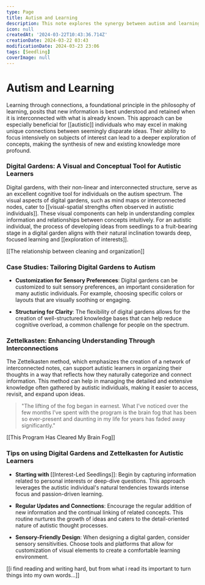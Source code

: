 ```yaml
---
type: Page
title: Autism and Learning
description: This note explores the synergy between autism and learning through connections, emphasizing the benefits of digital gardens and Zettelkasten methodologies in enhancing knowledge management and sensory-friendly learning environments.
icon: null
createdAt: '2024-03-22T10:43:36.714Z'
creationDate: 2024-03-22 03:43
modificationDate: 2024-03-23 23:06
tags: [Seedling]
coverImage: null
---
```


# Autism and Learning

Learning through connections, a foundational principle in the philosophy of learning, posits that new information is best understood and retained when it is interconnected with what is already known. This approach can be especially beneficial for [[autistic]] individuals who may excel in making unique connections between seemingly disparate ideas. Their ability to focus intensively on subjects of interest can lead to a deeper exploration of concepts, making the synthesis of new and existing knowledge more profound.

### **Digital Gardens: A Visual and Conceptual Tool for Autistic Learners**

Digital gardens, with their non-linear and interconnected structure, serve as an excellent cognitive tool for individuals on the autism spectrum. The visual aspects of digital gardens, such as mind maps or interconnected nodes, cater to [[visual-spatial strengths often observed in autistic individuals]]. These visual components can help in understanding complex information and relationships between concepts intuitively. For an autistic individual, the process of developing ideas from seedlings to a fruit-bearing stage in a digital garden aligns with their natural inclination towards deep, focused learning and [[exploration of interests]].

[[The relationship between cleaning and organization]]

### **Case Studies: Tailoring Digital Gardens to Autism**

- **Customization for Sensory Preferences**: Digital gardens can be customized to suit sensory preferences, an important consideration for many autistic individuals. For example, choosing specific colors or layouts that are visually soothing or engaging.

- **Structuring for Clarity**: The flexibility of digital gardens allows for the creation of well-structured knowledge bases that can help reduce cognitive overload, a common challenge for people on the spectrum.

### **Zettelkasten: Enhancing Understanding Through Interconnections**

The Zettelkasten method, which emphasizes the creation of a network of interconnected notes, can support autistic learners in organizing their thoughts in a way that reflects how they naturally categorize and connect information. This method can help in managing the detailed and extensive knowledge often gathered by autistic individuals, making it easier to access, revisit, and expand upon ideas.

> "The lifting of the fog began in earnest. What I’ve noticed over the few months I’ve spent with the program is the brain fog that has been so ever-present and daunting in my life for years has faded away significantly."

[[This Program Has Cleared My Brain Fog]]

### **Tips on using Digital Gardens and Zettelkasten for Autistic Learners**

- **Starting with** [[Interest-Led Seedlings]]: Begin by capturing information related to personal interests or deep-dive questions. This approach leverages the autistic individual's natural tendencies towards intense focus and passion-driven learning.

- **Regular Updates and Connections**: Encourage the regular addition of new information and the continual linking of related concepts. This routine nurtures the growth of ideas and caters to the detail-oriented nature of autistic thought processes.

- **Sensory-Friendly Design**: When designing a digital garden, consider sensory sensitivities. Choose tools and platforms that allow for customization of visual elements to create a comfortable learning environment.



[[i find reading and writing hard, but from what i read its important to turn things into my own words...]]

